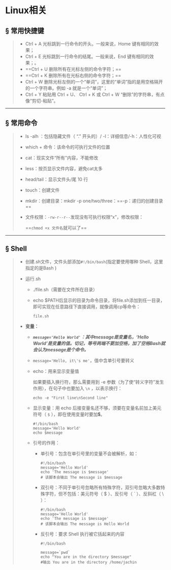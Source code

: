 # Linux相关

## &sect; 常用快捷键

> - Ctrl + A 光标跳到一行命令的开头。一般来说，Home 键有相同的效果；
> - Ctrl + E 光标跳到一行命令的结尾。一般来说，End 键有相同的效果；。
> - ==Ctrl + U 删除所有在光标左侧的命令字符；==
> - ==Ctrl + K 删除所有在光标右侧的命令字符；==
> - Ctrl + W 删除光标左侧的一个“单词”，这里的“单词”指的是用空格隔开的一个字符串。例如 -a 就是一个“单词”；
> - Ctrl + Y 粘贴用 Ctrl + U、 Ctrl + K 或 Ctrl + W “删除”的字符串，有点像“剪切-粘贴”。

------

## &sect; 常用命令

> - ls -alh ：包括隐藏文件（ “.” 开头的）/ -l：详细信息/-h：人性化可视
>
> - which + 命令：该命令的可执行文件的位置 
>
> - cat：现实文件“所有”内容，不能修改
>
> - less：按页显示文件内容，避免cat太多
>
> - head/tail：显示文件头/尾 10 行
>
> - touch：创建文件
>
> - mkdir：创建目录：mkdir -p one/two/three：==-p：递归的创建目录==
>
> - 文件权限：`-rw-r--r--`发现没有可执行权限“x”，修改权限：
>
>   ==`chmod +x 文件名`就可以了==

------



## &sect; Shell

> - 创建.sh文件，文件头部添加`#!/bin/bash`(指定要使用哪种 Shell，这里指定的是Bash )
>
> - 运行.sh
>
>   - ./file.sh（需要在文件所在目录）
>
>   - echo \$PATH后显示的目录为命令目录，将file.sh添加到任一目录，即可实现在任意路径下直接调用，就像调用cp等命令：
>
>     `file.sh`
>
> - **变量：**
>
>   - ***`message='Hello World'`：其中message是变量名，‘Hello World’是变量的值。切记，等号两端不要加空格，加了空格Bash就会认为message是个命令。***
>
>   - `message='Hello, it\'s me'`，值中含单引号要转义
>
>   - echo：用来显示变量值
>
>     如果要插入换行符，那么需要用到 -e 参数（为了使“转义字符”发生作用），在句子中也要加入 `\n` ，以表示换行：
>
>     ```shell
>     echo -e "First line\nSecond line"
>     ```
>
>   - 显示变量：用 echo 后接变量名还不够，须要在变量名前加上美元符号（ `$` ），即在使用变量时要加💲。
>
>     ```shell
>     #!/bin/bash
>     message='Hello World'
>     echo $message
>     ```
>
>   - 引号的作用：
>
>     - 单引号：包含在单引号里的变量不会被解析，如：
>
>       ```shell
>       #!/bin/bash
>       message='Hello World'
>       echo 'The message is $message'
>       # 该脚本会输出 The message is $message
>       ```
>
>     - 双引号：不同于单引号忽略所有特殊字符，双引号忽略大多数特殊字符，但不包括：美元符号（ $ ）、反引号（ ` ）、反斜杠（ \ ）：
>
>       ```shell
>       #!/bin/bash
>       message='Hello World'
>       echo 'The message is $message'
>       # 该脚本会输出 The message is Hello World
>       ```
>
>     - 反引号：要求 Shell 执行被它括起来的内容
>
>       ```shell
>       #!/bin/bash
>       
>       message=`pwd`
>       echo "You are in the directory $message"
>       #输出	You are in the directory /home/jachin
>       ```
>
>       

